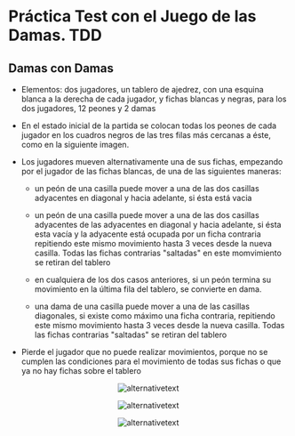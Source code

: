 # Práctica Test con el Juego de las Damas. TDD
## Damas con Damas

* Elementos: dos jugadores, un tablero de ajedrez, con una esquina blanca a la derecha de cada jugador, y fichas blancas y negras, para los dos jugadores, 12 peones y 2 damas

* En el estado inicial de la partida se colocan todas los peones de cada jugador en los cuadros negros de las tres filas más cercanas a éste, como en la siguiente imagen.

* Los jugadores mueven alternativamente una de sus fichas, empezando por el jugador de las fichas blancas, de una de las siguientes maneras:

    * un peón de una casilla puede mover a una de las dos casillas adyacentes en diagonal y hacia adelante, si ésta está vacia

    * un peón de una casilla puede mover a una de las dos casillas adyacentes de las adyacentes en diagonal y hacia adelante, si ésta esta vacía y la adyacente está ocupada por un ficha contraria repitiendo este mismo movimiento hasta 3 veces desde la nueva casilla. Todas las fichas contrarias "saltadas" en este momvimiento se retiran del tablero

    * en cualquiera de los dos casos anteriores, si un peón termina su movimiento en la última fila del tablero, se convierte en dama.

    * una dama de una casilla puede mover a una de las casillas diagonales, si existe como máximo una ficha contraria, repitiendo este mismo movimiento hasta 3 veces desde la nueva casilla. Todas las fichas contrarias "saltadas" se retiran del tablero

* Pierde el jugador que no puede realizar movimientos, porque no se cumplen las condiciones para el movimiento de todas sus fichas o que ya no hay fichas sobre el tablero



<center>

![alternativetext](./out/uml/DiagramaActoresYCasosUso.png)

![alternativetext](./out/uml/DiagramaContexto.png)

![alternativetext](./out/uml/DiseñoModeloVistaControladorConPresentadorDelModeloVistaControlador.png)

</center>
